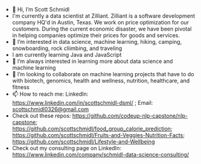 - 👋 Hi, I’m Scott Schmidl
- I'm currently a data scientist at Zilliant. Zilliant is a software development company HQ'd in Austin, Texas. We work on price optimization for our customers. During the current economic disaster, we have been pivotal in helping companies optimize their prices for goods and services.
- 👀 I’m interested in data science, machine learning, hiking, camping, snowboarding, rock cliimbing, and traveling
- I am currently learning Java and JavaScript
- 🌱 I’m always interested in learning more about data science and machine learning
- 💞️ I’m looking to collaborate on machine learning projects that have to do with biotech, genomics, health and wellness, nutrition, healthcare, and fitness
- 📫 How to reach me: LinkedIn: https://www.linkedin.com/in/scottschmidl-dsml/ ; Email: scottschmidl0326@gmail.com
- Check out these repos: https://github.com/codeup-nlp-capstone/nlp-capstone; https://github.com/scottschmidl/food_group_calorie_prediction; https://github.com/scottschmidl/Fruits-and-Veggies-Nutrition-Facts; https://github.com/scottschmidl/Lifestyle-and-Wellbeing
- Check out my consulting page on LinkedIn: https://www.linkedin.com/company/schmidl-data-science-consulting/
<!---
scottschmidl/scottschmidl is a ✨ special ✨ repository because its `README.md` (this file) appears on your GitHub profile.
You can click the Preview link to take a look at your changes.
--->
